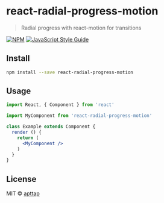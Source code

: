 # react-radial-progress-motion

> Radial progress with react-motion for transitions

[![NPM](https://img.shields.io/npm/v/react-radial-progress-motion.svg)](https://www.npmjs.com/package/react-radial-progress-motion) [![JavaScript Style Guide](https://img.shields.io/badge/code_style-standard-brightgreen.svg)](https://standardjs.com)

## Install

```bash
npm install --save react-radial-progress-motion
```

## Usage

```jsx
import React, { Component } from 'react'

import MyComponent from 'react-radial-progress-motion'

class Example extends Component {
  render () {
    return (
      <MyComponent />
    )
  }
}
```

## License

MIT © [apttap](https://github.com/apttap)
